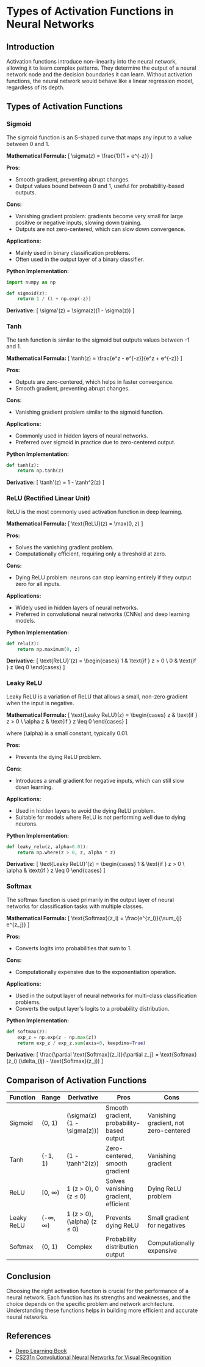 
# Types of Activation Functions in Neural Networks

## Introduction

Activation functions introduce non-linearity into the neural network, allowing it to learn complex patterns. They determine the output of a neural network node and the decision boundaries it can learn. Without activation functions, the neural network would behave like a linear regression model, regardless of its depth.

## Types of Activation Functions

### Sigmoid

The sigmoid function is an S-shaped curve that maps any input to a value between 0 and 1.

**Mathematical Formula:**
\[ \sigma(z) = \frac{1}{1 + e^{-z}} \]

**Pros:**
- Smooth gradient, preventing abrupt changes.
- Output values bound between 0 and 1, useful for probability-based outputs.

**Cons:**
- Vanishing gradient problem: gradients become very small for large positive or negative inputs, slowing down training.
- Outputs are not zero-centered, which can slow down convergence.

**Applications:**
- Mainly used in binary classification problems.
- Often used in the output layer of a binary classifier.

**Python Implementation:**

```python
import numpy as np

def sigmoid(z):
    return 1 / (1 + np.exp(-z))
```

**Derivative:**
\[ \sigma'(z) = \sigma(z)(1 - \sigma(z)) \]

### Tanh

The tanh function is similar to the sigmoid but outputs values between -1 and 1.

**Mathematical Formula:**
\[ \tanh(z) = \frac{e^z - e^{-z}}{e^z + e^{-z}} \]

**Pros:**
- Outputs are zero-centered, which helps in faster convergence.
- Smooth gradient, preventing abrupt changes.

**Cons:**
- Vanishing gradient problem similar to the sigmoid function.

**Applications:**
- Commonly used in hidden layers of neural networks.
- Preferred over sigmoid in practice due to zero-centered output.

**Python Implementation:**

```python
def tanh(z):
    return np.tanh(z)
```

**Derivative:**
\[ \tanh'(z) = 1 - \tanh^2(z) \]

### ReLU (Rectified Linear Unit)

ReLU is the most commonly used activation function in deep learning.

**Mathematical Formula:**
\[ \text{ReLU}(z) = \max(0, z) \]

**Pros:**
- Solves the vanishing gradient problem.
- Computationally efficient, requiring only a threshold at zero.

**Cons:**
- Dying ReLU problem: neurons can stop learning entirely if they output zero for all inputs.

**Applications:**
- Widely used in hidden layers of neural networks.
- Preferred in convolutional neural networks (CNNs) and deep learning models.

**Python Implementation:**

```python
def relu(z):
    return np.maximum(0, z)
```

**Derivative:**
\[ \text{ReLU}'(z) = \begin{cases} 
1 & \text{if } z > 0 \\
0 & \text{if } z \leq 0 
\end{cases} \]

### Leaky ReLU

Leaky ReLU is a variation of ReLU that allows a small, non-zero gradient when the input is negative.

**Mathematical Formula:**
\[ \text{Leaky ReLU}(z) = \begin{cases} 
z & \text{if } z > 0 \\
\alpha z & \text{if } z \leq 0 
\end{cases} \]

where \(\alpha\) is a small constant, typically 0.01.

**Pros:**
- Prevents the dying ReLU problem.

**Cons:**
- Introduces a small gradient for negative inputs, which can still slow down learning.

**Applications:**
- Used in hidden layers to avoid the dying ReLU problem.
- Suitable for models where ReLU is not performing well due to dying neurons.

**Python Implementation:**

```python
def leaky_relu(z, alpha=0.01):
    return np.where(z > 0, z, alpha * z)
```

**Derivative:**
\[ \text{Leaky ReLU}'(z) = \begin{cases} 
1 & \text{if } z > 0 \\
\alpha & \text{if } z \leq 0 
\end{cases} \]

### Softmax

The softmax function is used primarily in the output layer of neural networks for classification tasks with multiple classes.

**Mathematical Formula:**
\[ \text{Softmax}(z_i) = \frac{e^{z_i}}{\sum_{j} e^{z_j}} \]

**Pros:**
- Converts logits into probabilities that sum to 1.

**Cons:**
- Computationally expensive due to the exponentiation operation.

**Applications:**
- Used in the output layer of neural networks for multi-class classification problems.
- Converts the output layer's logits to a probability distribution.

**Python Implementation:**

```python
def softmax(z):
    exp_z = np.exp(z - np.max(z))
    return exp_z / exp_z.sum(axis=0, keepdims=True)
```

**Derivative:**
\[ \frac{\partial \text{Softmax}(z_i)}{\partial z_j} = \text{Softmax}(z_i) (\delta_{ij} - \text{Softmax}(z_j)) \]

## Comparison of Activation Functions

| Function | Range | Derivative | Pros | Cons |
|----------|-------|------------|------|------|
| Sigmoid  | (0, 1)| \(\sigma(z)(1 - \sigma(z))\) | Smooth gradient, probability-based output | Vanishing gradient, not zero-centered |
| Tanh     | (-1, 1)| \(1 - \tanh^2(z)\) | Zero-centered, smooth gradient | Vanishing gradient |
| ReLU     | [0, ∞) | 1 (z > 0), 0 (z ≤ 0) | Solves vanishing gradient, efficient | Dying ReLU problem |
| Leaky ReLU | (-∞, ∞) | 1 (z > 0), \(\alpha\) (z ≤ 0) | Prevents dying ReLU | Small gradient for negatives |
| Softmax  | (0, 1)| Complex | Probability distribution output | Computationally expensive |

## Conclusion

Choosing the right activation function is crucial for the performance of a neural network. Each function has its strengths and weaknesses, and the choice depends on the specific problem and network architecture. Understanding these functions helps in building more efficient and accurate neural networks.

## References

- [Deep Learning Book](https://www.deeplearningbook.org/)
- [CS231n Convolutional Neural Networks for Visual Recognition](http://cs231n.github.io/)


